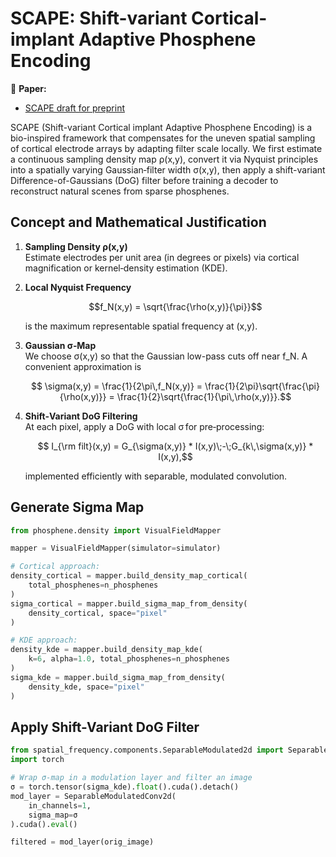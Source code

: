 # SCAPE: Shift-variant Cortical-implant Adaptive Phosphene Encoding

📄 **Paper:**  
- [SCAPE draft for preprint](paper/main.pdf)  

SCAPE (Shift-variant Cortical implant Adaptive Phosphene Encoding) is a bio-inspired framework that compensates for the uneven spatial sampling of cortical electrode arrays by adapting filter scale locally. We first estimate a continuous sampling density map ρ(x,y), convert it via Nyquist principles into a spatially varying Gaussian‐filter width σ(x,y), then apply a shift-variant Difference-of-Gaussians (DoG) filter before training a decoder to reconstruct natural scenes from sparse phosphenes.

## Concept and Mathematical Justification

1. **Sampling Density ρ(x,y)**  
   Estimate electrodes per unit area (in degrees or pixels) via cortical magnification or kernel‐density estimation (KDE).

2. **Local Nyquist Frequency**  
   ```math
   f_N(x,y) = \sqrt{\frac{\rho(x,y)}{\pi}}
   ```
   is the maximum representable spatial frequency at (x,y).

3. **Gaussian σ‐Map**  
   We choose σ(x,y) so that the Gaussian low-pass cuts off near f_N. A convenient approximation is  
   ```math
     \sigma(x,y) = \frac{1}{2\pi\,f_N(x,y)}
                 = \frac{1}{2\pi}\sqrt{\frac{\pi}{\rho(x,y)}}
                 = \frac{1}{2}\sqrt{\frac{1}{\pi\,\rho(x,y)}}.
   ```

4. **Shift‐Variant DoG Filtering**  
   At each pixel, apply a DoG with local σ for pre‐processing:
   ```math
     I_{\rm filt}(x,y)
     = G_{\sigma(x,y)} * I(x,y)\;-\;G_{k\,\sigma(x,y)} * I(x,y),
   ```
   implemented efficiently with separable, modulated convolution.

## Generate Sigma Map

```python
from phosphene.density import VisualFieldMapper

mapper = VisualFieldMapper(simulator=simulator)

# Cortical approach:
density_cortical = mapper.build_density_map_cortical(
    total_phosphenes=n_phosphenes
)
sigma_cortical = mapper.build_sigma_map_from_density(
    density_cortical, space="pixel"
)

# KDE approach:
density_kde = mapper.build_density_map_kde(
    k=6, alpha=1.0, total_phosphenes=n_phosphenes
)
sigma_kde = mapper.build_sigma_map_from_density(
    density_kde, space="pixel"
)
```

## Apply Shift-Variant DoG Filter

```python
from spatial_frequency.components.SeparableModulated2d import SeparableModulatedConv2d
import torch

# Wrap σ-map in a modulation layer and filter an image
σ = torch.tensor(sigma_kde).float().cuda().detach()
mod_layer = SeparableModulatedConv2d(
    in_channels=1,
    sigma_map=σ
).cuda().eval()

filtered = mod_layer(orig_image)
```

